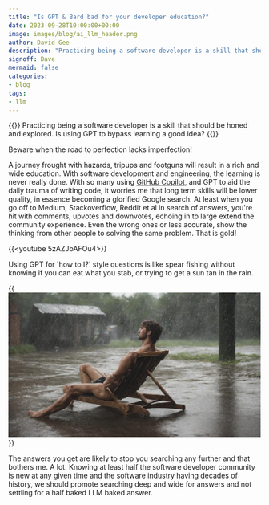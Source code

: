 ```yaml
---
title: "Is GPT & Bard bad for your developer education?"
date: 2023-09-28T10:00:00+00:00
image: images/blog/ai_llm_header.png
author: David Gee
description: "Practicing being a software developer is a skill that should be honed and explored. Is using GPT to bypass learning a good idea?"
signoff: Dave
mermaid: false
categories: 
- blog
tags:
- llm
---
```


{{<blogheader>}} Practicing being a software developer is a skill that should be honed and explored. Is using GPT to bypass learning a good idea? {{</blogheader>}}

Beware when the road to perfection lacks imperfection!

A journey frought with hazards, tripups and footguns will result in a rich and wide education. With software development and engineering, the learning is never really done. With so many using [GitHub Copilot](https://github.com/features/copilot?ref=built.fm), and GPT to aid the daily trauma of writing code, it worries me that long term skills will be lower quality, in essence becoming a glorified Google search. At least when you go off to Medium, Stackoverflow, Reddit et al in search of answers, you're hit with comments, upvotes and downvotes, echoing in to large extend the community experience. Even the wrong ones or less accurate, show the thinking from other people to solving the same problem. That is gold!

{{<youtube 5zAZJbAFOu4>}}

Using GPT for 'how to I?' style questions is like spear fishing without knowing if you can eat what you stab, or trying to get a sun tan in the rain.

{{<img href="" src="mutated_man.jpeg" alt="Man with GenAI limbs">}}<br/>

The answers you get are likely to stop you searching any further and that bothers me. A lot. Knowing at least half the software developer community is new at any given time and the software industry having decades of history, we should promote searching deep and wide for answers and not settling for a half baked LLM baked answer.

